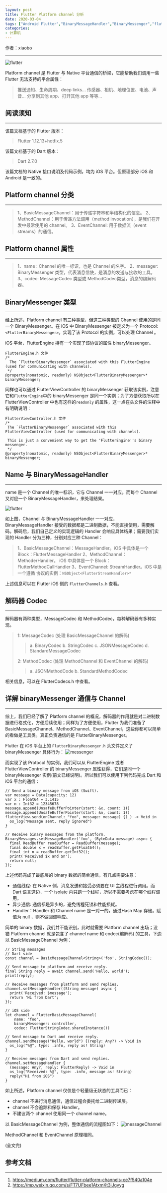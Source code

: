 ```yaml
---
layout: post
title: Flutter Platform channel 分析
date: 2020-03-04
tags: ["Android Flutter","BinaryMessageHandler","BinaryMessenger","flutter","FlutterEngine","FlutterViewController","iOS Flutter","MessageCodec","MethodChannel","MethodCodec","Platform channel","日志","前端知识","计算机基础知识"]
categories:
- 计算机
---
```


作者：xiaobo

* * *

![flutter](flutter_top.png "flutter")

Platform channel 是 Flutter 与 Native 平台通信的桥梁，它能帮助我们调用一些 Flutter 无法支持的平台属性：

> 推送通知、生命周期、deep links...
>   传感器、相机、地理位置、电池、声音...
>   分享到其他 app、打开其他 app 等等...

## 阅读须知

* * *

该篇文档基于的 Flutter 版本：

> Flutter 1.12.13+hotfix.5

该篇文档基于的 Dart 版本：

> Dart 2.7.0

该篇文档的 Native 接口说明及代码示例，均为 iOS 平台。但原理部分 iOS 和 Android 是一致的。

## Platform channel 分类

* * *

> 1、BasicMessageChannel：用于传递字符串和半结构化的信息。
>   2、MethodChannel：用于传递方法调用（method invocation），是我们在开发中最常使用的 channel。
>   3、EventChannel: 用于数据流（event streams）的通信。

## Platform channel 属性

* * *

> 1、name : Channel 的唯一标识，也是 Channel 的名字。
>   2、messager: BinaryMessenger 类型，代表消息信使，是消息的发送与接收的工具。
>   3、codec: MessageCodec 类型或 MethodCodec类型，消息的编解码器。

## BinaryMessenger 类型

* * *

经上所述，Platform channel 有三种类型，但这三种类型的 Channel 使用的是同一个 BinaryMessenger。在 iOS 中  BinaryMessenger 被定义为一个 Protocol: `<FlutterBinaryMessenger>`。实现了该 Protocol 的实例，可以处理 Channel 。

iOS 平台，FlutterEngine 持有一个实现了该协议的属性 binaryMessenger。

    FlutterEngine.h 文件
    /*
      The `FlutterBinaryMessenger` associated with this FlutterEngine (used for communicating with channels).
     */
    @property(nonatomic, readonly) NSObject<FlutterBinaryMessenger>* binaryMessenger;

同样也可以通过 FlutterViewController 的 binaryMessenger 获取该实例，注意它和`FlutterEngine`中的 binaryMessenger 是同一个实例；为了方便获取所以在 FlutterViewController 中也有这样的`readonly` 的属性，这一点在头文件的注释中有明确说明：

    FlutterViewController.h 文件
    /*
     The `FlutterBinaryMessenger` associated with this FlutterViewController (used for communicating with channels).

     This is just a convenient way to get the 'FlutterEngine''s binary messenger.
     */
    @property(nonatomic, readonly) NSObject<FlutterBinaryMessenger>* binaryMessenger;

## Name 与 BinaryMessageHandler

* * *

name 是一个 Channel 的唯一标识，它与 Channel 一一对应。而每个 Channel 又对应一个 BinaryMessageHandler，来处理结果。

![flutter](flutter-channel.JPG)

如上图，Channel 与 BinaryMessageHandler 一一对应，BinaryMessageHandler 接受的数据都是二进制数据，不能直接使用，需要解码。解码后，我们自己定义的实现逻辑的 Handler 会响应具体结果；需要我们实现的 Handler 分为三种，分别对应三种 Channel：

> 1、BasicMessageChannel：MessageHandler。iOS 中具体是一个 Block：FlutterMessageHandler
>   2、MethodChannel：MethoderHandler。 iOS 中具体是一个 Block：FlutterMethodCallHandler
>   3、EventChannel: StreamHandler。iOS 中是一个遵循 <FlutterStreamHandler> 协议的实例：`NSObject<FlutterStreamHandler>*`

上述信息可以在 Flutter iOS 侧的 `FlutterChannels.h` 查看。

## 解码器 Codec

* * *

解码器有两种类型，MessageCodec 和 MethodCodec，每种解码器有多种实现。

> 1: MessageCodec (处理 BasicMessageChannel 的解码)
> 
> > a. BinaryCodec
> >     b. StringCodec
> >     c. JSONMessageCodec
> >     d. StandardMessageCodec
> 
>   2: MethodCodec (处理 MethodChannel 和 EventChannel  的解码)
> 
> > a. JSONMethodCode
> >     b. StandardMethodCodec

相关信息，可以在 FlutterCodecs.h 中查看。

## 详解 binaryMessenger 通信与 Channel

* * *

综上，我们已经了解了 Platform channel 的概况，解码器的作用就是对二进制数据进行格式化，方便后续使用；同样为了方便使用，Flutter 为我们准备了 BasicMessageChannel、MethodChannel、EventChannel，这些你都可以简单的看做是工具类。真正负责通信的是 FlutterBinaryMessenger。

Flutter 在 iOS 平台上的 `FlutterBinaryMessenger.h` 头文件定义了 binaryMessenger 具体行为：
![messenger](flutter_messenger.png)

而实现了该 Protocol 的实例，我们可以从 FlutterEngine 或者 FlutterViewController 的 binaryMessenger 属性获得，它们是同一个 binaryMessenger 实例(前文已经说明)。所以我们可以使用下列代码完成 Dart 和 iOS 平台的通信：

    // Send a binary message from iOS (Swift).
    var message = Data(capacity: 12)
    var x : Float64 = 3.1415
    var n : Int32 = 12345678
    message.append(UnsafeBufferPointer(start: &x, count: 1))
    message.append(UnsafeBufferPointer(start: &n, count: 1))
    flutterView.send(onChannel: "foo", message: message) {(_) -> Void in
      os_log("Message sent, reply ignored")
    }

    // Receive binary messages from the platform.
    BinaryMessages.setMessageHandler('foo', (ByteData message) async {
      final ReadBuffer readBuffer = ReadBuffer(message);
      final double x = readBuffer.getFloat64();
      final int n = readBuffer.getInt32();
      print('Received $x and $n');
      return null;
    });

上述代码完成了最底层的 binary 数据的简单通信，有几点需要注意：

*   通信线程: 在 Native 侧，消息发送和接受必须要在 UI 主线程进行调用。而 Dart 语言这边，一个 isolate 内只跑一个线程，所以不需要考虑在哪个线程调用。
*   异步通信: 通信都是异步的，避免线程死锁和性能损耗。
*   Handler：Handler 和 Channel name 是一对一的，通过Hash Map 存储。赋值为 null ，则不做回调响应。

简单的 binary 数据，我们并不能识别，此时就需要 Platform channel 出场；没错 Platform channel 就是包含了 channel name 和 codec(编解码) 的工具，下边以 BasicMessageChannel 为例：

    // String messages
    // Dart side
    const channel = BasicMessageChannel<String>('foo', StringCodec());

    // Send message to platform and receive reply.
    final String reply = await channel.send('Hello, world');
    print(reply);

    // Receive messages from platform and send replies.
    channel.setMessageHandler((String message) async {
      print('Received: $message');
      return 'Hi from Dart';
    });

    // iOS side
    let channel = FlutterBasicMessageChannel(
        name: "foo",
        binaryMessenger: controller,
        codec: FlutterStringCodec.sharedInstance())

    // Send message to Dart and receive reply.
    channel.sendMessage("Hello, world") {(reply: Any?) -> Void in
      os_log("%@", type: .info, reply as! String)
    }

    // Receive messages from Dart and send replies.
    channel.setMessageHandler {
      (message: Any?, reply: FlutterReply) -> Void in
      os_log("Received: %@", type: .info, message as! String)
      reply("Hi from iOS")
    }

如上所述，Platform channel 仅仅是个轻量级无状态的工具而已：

*   channel 不进行消息通信，通信过程会委托给二进制传递层。
*   channel 不会追踪和保存 Handler。
*   不建议两个 channel 使用同一个 channel name。

以 BasicMessageChannel 为例，整体通信的流程图如下：
![messageChannel](ft_message_channel.png)

MethodChannel 和 EventChannel 原理相同。

(全文完)

## 参考文档

* * *

1.  https://medium.com/flutter/flutter-platform-channels-ce7f540a104e
2.  https://mp.weixin.qq.com/s/FT7UFbee1AtxmKt3iJgvyg